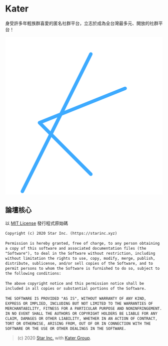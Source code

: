 # Kater

身受許多年輕族群喜愛的匿名社群平台，立志於成為全台灣最多元、開放的社群平台！

![logo](simple-logo.svg)

## 論壇核心

以 [MIT License](LICENSE) 發行程式原始碼

    Copyright (c) 2020 Star Inc. (https://starinc.xyz)

    Permission is hereby granted, free of charge, to any person obtaining a copy of this software and associated documentation files (the "Software"), to deal in the Software without restriction, including without limitation the rights to use, copy, modify, merge, publish, distribute, sublicense, and/or sell copies of the Software, and to permit persons to whom the Software is furnished to do so, subject to the following conditions:

    The above copyright notice and this permission notice shall be included in all copies or substantial portions of the Software.

    THE SOFTWARE IS PROVIDED "AS IS", WITHOUT WARRANTY OF ANY KIND, EXPRESS OR IMPLIED, INCLUDING BUT NOT LIMITED TO THE WARRANTIES OF MERCHANTABILITY, FITNESS FOR A PARTICULAR PURPOSE AND NONINFRINGEMENT. IN NO EVENT SHALL THE AUTHORS OR COPYRIGHT HOLDERS BE LIABLE FOR ANY CLAIM, DAMAGES OR OTHER LIABILITY, WHETHER IN AN ACTION OF CONTRACT, TORT OR OTHERWISE, ARISING FROM, OUT OF OR IN CONNECTION WITH THE SOFTWARE OR THE USE OR OTHER DEALINGS IN THE SOFTWARE.

> (c) 2020 [Star Inc.](https://starinc.xyz) with [Kater Group](https://kater.me).
